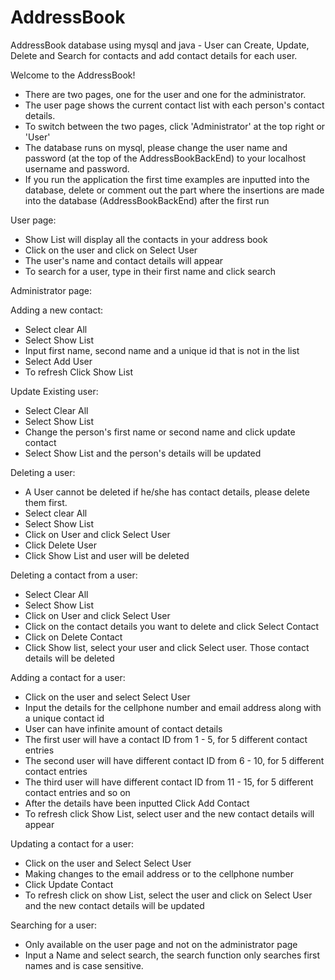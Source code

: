 # AddressBook
AddressBook database using mysql and java - User can Create, Update, Delete and Search for contacts and add contact details for each user. 

Welcome to the AddressBook! 

- There are two pages, one for the user and one for the administrator. 
- The user page shows the current contact list with each person's contact details. 
- To switch between the two pages, click 'Administrator' at the top right or 'User' 
- The database runs on mysql, please change the user name and password (at the top of the AddressBookBackEnd) to your localhost username and password.
- If you run the application the first time examples are inputted into the database, delete or comment out the part where the insertions are made into the database (AddressBookBackEnd) after the first run

User page:
- Show List will display all the contacts in your address book 
- Click on the user and click on Select User 
- The user's name and contact details will appear 
- To search for a user, type in their first name and click search 


Administrator page: 

Adding a new contact: 
- Select clear All
- Select Show List 
- Input first name, second name and a unique id that is not in the list 
- Select Add User 
- To refresh Click Show List 

Update Existing user: 
- Select Clear All 
- Select Show List 
- Change the person's first name or second name and click update contact
- Select Show List and the person's details will be updated 

Deleting a user: 
- A User cannot be deleted if he/she has contact details, please delete them first. 
- Select clear All 
- Select Show List 
- Click on User and click Select User
- Click Delete User 
- Click Show List and user will be deleted 

Deleting a contact from a user: 
- Select Clear All 
- Select Show List 
- Click on User and click Select User 
- Click on the contact details you want to delete and click Select Contact 
- Click on Delete Contact 
- Click Show list, select your user and click Select user. Those contact details will be deleted 

Adding a contact for a user: 
- Click on the user and select Select User 
- Input the details for the cellphone number and email address along with a unique contact id 
- User can have infinite amount of contact details
- The first user will have a contact ID from 1 - 5, for 5 different contact entries 
- The second user will have different contact ID from 6 - 10, for 5 different contact entries 
- The third user will have different contact ID from 11 - 15, for 5 different contact entries and so on 
- After the details have been inputted Click Add Contact 
- To refresh click Show List, select user and the new contact details will appear

Updating a contact for a user: 
- Click on the user and Select Select User 
- Making changes to the email address or to the cellphone number 
- Click Update Contact 
- To refresh click on show List, select the user and click on Select User  and the new contact details will be updated

Searching for a user: 
- Only available on the user page and not on the administrator page 
- Input a Name and select search, the search function only searches first names and is case sensitive.






